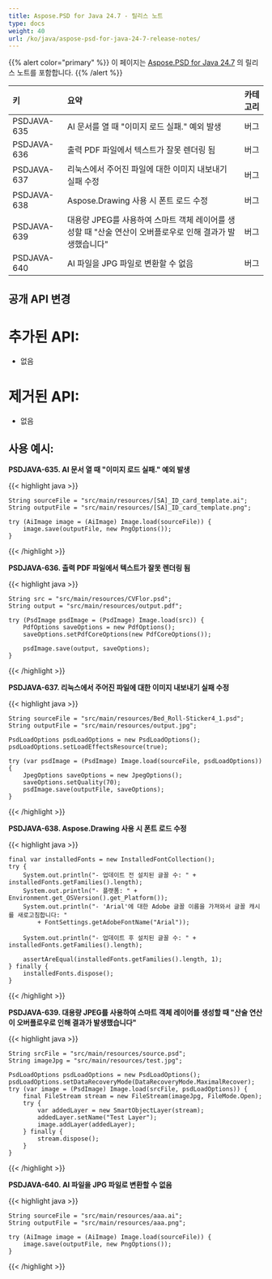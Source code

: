 ```yaml
---
title: Aspose.PSD for Java 24.7 - 릴리스 노트
type: docs
weight: 40
url: /ko/java/aspose-psd-for-java-24-7-release-notes/
---
```


{{% alert color="primary" %}} 이 페이지는 [Aspose.PSD for Java 24.7](https://downloads.aspose.com/psd/java/new-releases/aspose.psd-for-java-24.7/) 의 릴리스 노트를 포함합니다. {{% /alert %}}

| **키**        | **요약**                                                                                          | **카테고리** |
|:--------------|:-------------------------------------------------------------------------------------------------|:-------------|
| PSDJAVA-635  | AI 문서를 열 때 "이미지 로드 실패." 예외 발생                                                | 버그         |
| PSDJAVA-636  | 출력 PDF 파일에서 텍스트가 잘못 렌더링 됨                                                  | 버그         |
| PSDJAVA-637  | 리눅스에서 주어진 파일에 대한 이미지 내보내기 실패 수정                                     | 버그         |
| PSDJAVA-638  | Aspose.Drawing 사용 시 폰트 로드 수정                                                       | 버그         |
| PSDJAVA-639  | 대용량 JPEG를 사용하여 스마트 객체 레이어를 생성할 때 "산술 연산이 오버플로우로 인해 결과가 발생했습니다" | 버그         |
| PSDJAVA-640  | AI 파일을 JPG 파일로 변환할 수 없음                                                         | 버그         |

## **공개 API 변경**
# **추가된 API:**

- 없음

# **제거된 API:**

- 없음

## **사용 예시:**

**PSDJAVA-635. AI 문서 열 때 "이미지 로드 실패." 예외 발생**

{{< highlight java >}}

    String sourceFile = "src/main/resources/[SA]_ID_card_template.ai";
    String outputFile = "src/main/resources/[SA]_ID_card_template.png";

    try (AiImage image = (AiImage) Image.load(sourceFile)) {
        image.save(outputFile, new PngOptions());
    }

{{< /highlight >}}

**PSDJAVA-636. 출력 PDF 파일에서 텍스트가 잘못 렌더링 됨**

{{< highlight java >}}

    String src = "src/main/resources/CVFlor.psd";
    String output = "src/main/resources/output.pdf";

    try (PsdImage psdImage = (PsdImage) Image.load(src)) {
        PdfOptions saveOptions = new PdfOptions();
        saveOptions.setPdfCoreOptions(new PdfCoreOptions());

        psdImage.save(output, saveOptions);
    }

{{< /highlight >}}

**PSDJAVA-637. 리눅스에서 주어진 파일에 대한 이미지 내보내기 실패 수정**

{{< highlight java >}}

    String sourceFile = "src/main/resources/Bed_Roll-Sticker4_1.psd";
    String outputFile = "src/main/resources/output.jpg";

    PsdLoadOptions psdLoadOptions = new PsdLoadOptions();
    psdLoadOptions.setLoadEffectsResource(true);

    try (var psdImage = (PsdImage) Image.load(sourceFile, psdLoadOptions)) {
        JpegOptions saveOptions = new JpegOptions();
        saveOptions.setQuality(70);
        psdImage.save(outputFile, saveOptions);
    }

{{< /highlight >}}

**PSDJAVA-638. Aspose.Drawing 사용 시 폰트 로드 수정**

{{< highlight java >}}

    final var installedFonts = new InstalledFontCollection();
    try {
        System.out.println("- 업데이트 전 설치된 글꼴 수: " + installedFonts.getFamilies().length);
        System.out.println("- 플랫폼: " + Environment.get_OSVersion().get_Platform());
        System.out.println("- 'Arial'에 대한 Adobe 글꼴 이름을 가져와서 글꼴 캐시를 새로고침합니다: "
            + FontSettings.getAdobeFontName("Arial"));

        System.out.println("- 업데이트 후 설치된 글꼴 수: " + installedFonts.getFamilies().length);

        assertAreEqual(installedFonts.getFamilies().length, 1);
    } finally {
        installedFonts.dispose();
    }

{{< /highlight >}}

**PSDJAVA-639. 대용량 JPEG를 사용하여 스마트 객체 레이어를 생성할 때 "산술 연산이 오버플로우로 인해 결과가 발생했습니다"**

{{< highlight java >}}

    String srcFile = "src/main/resources/source.psd";
    String imageJpg = "src/main/resources/test.jpg";

    PsdLoadOptions psdLoadOptions = new PsdLoadOptions();
    psdLoadOptions.setDataRecoveryMode(DataRecoveryMode.MaximalRecover);
    try (var image = (PsdImage) Image.load(srcFile, psdLoadOptions)) {
        final FileStream stream = new FileStream(imageJpg, FileMode.Open);
        try {
            var addedLayer = new SmartObjectLayer(stream);
            addedLayer.setName("Test Layer");
            image.addLayer(addedLayer);
        } finally {
            stream.dispose();
        }
    }

{{< /highlight >}}

**PSDJAVA-640. AI 파일을 JPG 파일로 변환할 수 없음**

{{< highlight java >}}

    String sourceFile = "src/main/resources/aaa.ai";
    String outputFile = "src/main/resources/aaa.png";

    try (AiImage image = (AiImage) Image.load(sourceFile)) {
        image.save(outputFile, new PngOptions());
    }

{{< /highlight >}}
